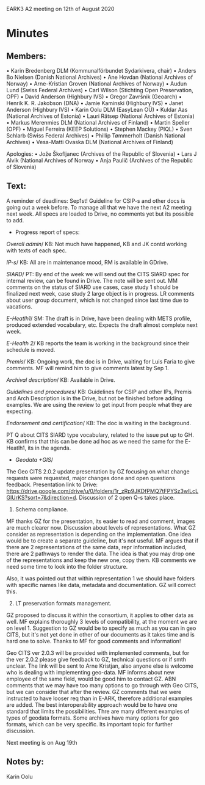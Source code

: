 EARK3 A2 meeting on 12th of August 2020

# Minutes

## Members:

•	Karin Bredenberg DLM (Kommunalförbundet Sydarkivera, chair)
•	Anders Bo Nielsen (Danish National Archives)
•	Ane Hovdan (National Archives of Norway)
•	Arne-Kristian Groven (National Archives of Norway) 
•	Audun Lund (Swiss Federal Archives)
•	Carl Wilson (Stichting Open Preservation, OPF)
•	David Anderson (Highbury IVS)
•	Gregor Završnik (Geoarch)
•	Henrik K. R. Jakobson (DNA)
•	Jamie Kaminski (Highbury IVS)
•	Janet Anderson (Highbury IVS) 
•	Karin Oolu DLM (EasyLean OÜ)
•	Kuldar Aas (National Archives of Estonia)
•	Lauri Rätsep (National Archives of Estonia)
•	Markus Merenmies DLM (National Archives of Finland)
•	Martin Speller (OPF)
•	Miguel Ferreira (KEEP Solutions)
•	Stephen Mackey (PIQL)
•	Sven Schlarb (Swiss Federal Archives)
•	Phillip Tømmerholt (Danish National Archives)
•	Vesa-Matti Ovaska DLM (National Archives of Finland)

Apologies: 
•	Jože Škofljanec (Archives of the Republic of Slovenia)
•	Lars J Alvik (National Archives of Norway 
•	Anja Paulič (Archives of the Republic of Slovenia) 

## Text: 
A reminder of deadlines: Sep1st! Guideline for CSIP-s and other docs is going out a week before. To manage all that we have the next A2 meeting next week. 
All specs are loaded to Drive, no comments yet but its possible to add. 

-	Progress report of specs:

*Overall admin*/ KB: Not much have happened, KB and JK contd working with texts of each spec. 

*IP-s*/ KB: All are in maintenance mood, RM is available in GDrive. 

*SIARD*/ PT: By end of the week we will send out the CITS SIARD spec for internal review, can be found in Drive. The note will be sent out. MM comments on the status of SIARD use cases, case study 1 should be finalized next week, case study 2 large object is in progress. LR comments about user group document, which is not changed since last time due to vacations. 

*E-Heatlh1*/ SM: The draft is in Drive, have been dealing with METS profile, produced extended vocabulary, etc. Expects the draft almost complete next week. 

*E-Health 2*/ KB reports the team is working in the background since their schedule is moved. 

*Premis*/ KB: Ongoing work, the doc is in Drive, waiting for Luis Faria to give comments. MF will remind him to give comments latest by Sep 1.

*Archival description*/ KB: Available in Drive. 

*Guidelines and procedures*/ KB: Guidelines for CSIP and other IPs, Premis and Arch Description is in the Drive, but not be finished before adding examples. We are using the review to get input from people what they are expecting. 

*Endorsement and certification*/ KB: The doc is waiting in the background. 

PT Q about CITS SIARD type vocabulary, related to the issue put up to GH. KB confirms that this can be done ad hoc as we need the same for the E-Heatlh1, its in the agenda. 

- *Geodata +GIS*/ 

The Geo CITS 2.0.2 update presentation by GZ focusing on what change requests were requested, major changes done and open questions feedback. Presentation link to Drive: https://drive.google.com/drive/u/0/folders/1r_zRp9JKDfPMQ7tFPYSz3wlLcLGlUrKS?sort=7&direction=d. Discussion of 2 open Q-s takes place. 

1.	Schema compliance. 

MF thanks GZ for the presentation, its easier to read and comment, images are much clearer now. Discussion about levels of representations. What GZ consider as representation is depending on the implementation. One idea would be to create a separate guideline, but it's not useful. MF argues that if there are 2 representations of the same data, repr information included, there are 2 pathways to render the data. The idea is that you may drop one of the representations and keep the new one, copy them. KB comments we need some time to look into the folder structure. 

Also, it was pointed out that within representation 1 we should have folders with specific names like data, metadata and documentation. GZ will correct this.   

2.	 LT preservation formats management. 

GZ proposed to discuss it within the consortium, it applies to other data as well. MF explains thoroughly 3 levels of compatibility, at the moment we are on level 1.  Suggestion to GZ would be to specify as much as you can in geo CITS, but it's not yet done in other of our documents as it takes time and is hard one to solve. Thanks to MF for good comments and information! 

Geo CITS ver 2.0.3 will be provided with implemented comments, but for the ver 2.0.2 please give feedback to GZ, technical questions or if smth unclear. The link will be sent to Arne Kristjan, also anyone else is welcome who is dealing with implementing geo-data. 
MF informs about new employee of the same field, would be good him to contact GZ. 
ABN comments that we may have too many options to go through with Geo CITS, but we can consider that after the review. GZ comments that we were instructed to have looser req than in E-ARK, therefore additional examples are added. The best interoperability approach would be to have one standard that limits the possibilities. Thre are many different examples of types of geodata formats. Some archives have many options for geo formats, which can be very specific. Its important topic for further discussion.

Next meeting is on Aug 19th 

## Notes by: 

Karin Oolu
 
